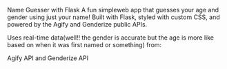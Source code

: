 Name Guesser with Flask 
A fun simpleweb app that guesses your age and gender using just your name! Built with Flask, styled with custom CSS, and powered by the Agify and Genderize public APIs.


Uses real-time data(well!! the gender is accurate but the age is more like based on when it was first named or something) from:

Agify API and Genderize API
